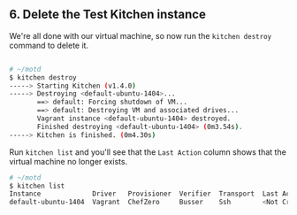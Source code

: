 ## 6. Delete the Test Kitchen instance

We're all done with our virtual machine, so now run the `kitchen destroy` command to delete it.

<img src="/assets/images/misc/local_dev_workflow5.png" style="box-shadow: none;" alt=""/>

```bash
# ~/motd
$ kitchen destroy
-----> Starting Kitchen (v1.4.0)
-----> Destroying <default-ubuntu-1404>...
       ==> default: Forcing shutdown of VM...
       ==> default: Destroying VM and associated drives...
       Vagrant instance <default-ubuntu-1404> destroyed.
       Finished destroying <default-ubuntu-1404> (0m3.54s).
-----> Kitchen is finished. (0m4.30s)
```

Run `kitchen list` and you'll see that the `Last Action` column shows that the virtual machine no longer exists.

```bash
# ~/motd
$ kitchen list
Instance             Driver   Provisioner  Verifier  Transport  Last Action
default-ubuntu-1404  Vagrant  ChefZero     Busser    Ssh        <Not Created>
```
